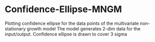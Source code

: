 # Confidence-Ellipse-MNGM
Plotting confidence ellipse for the data points of the multivariate non-stationary growth model
The model generates 2-dim data for the input/output. Confidence ellipse is drawn to cover 3 sigma
